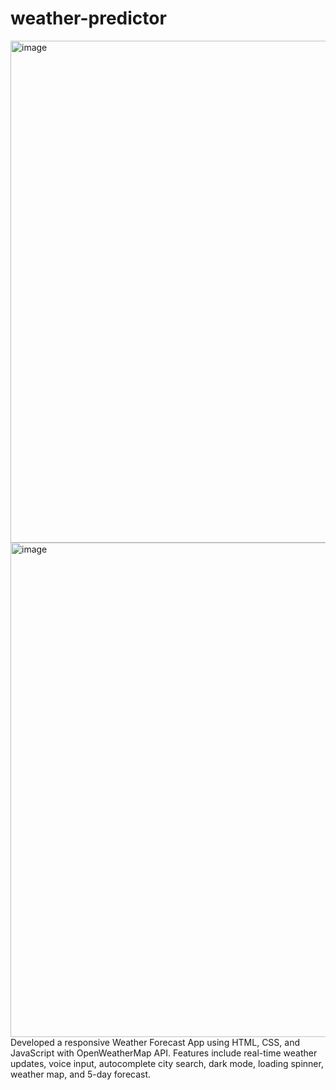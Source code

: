 # weather-predictor
<img width="555" height="803" alt="image" src="https://github.com/user-attachments/assets/c6e88a87-1f4f-44b5-9047-e08cd2ceedbf" />
<img width="544" height="791" alt="image" src="https://github.com/user-attachments/assets/399b7fb5-b39b-4567-87a1-4f0be2d1212f" />
Developed a responsive Weather Forecast App using HTML, CSS, and JavaScript with OpenWeatherMap API. Features include real-time weather updates, voice input, autocomplete city search, dark mode, loading spinner, weather map, and 5-day forecast.

